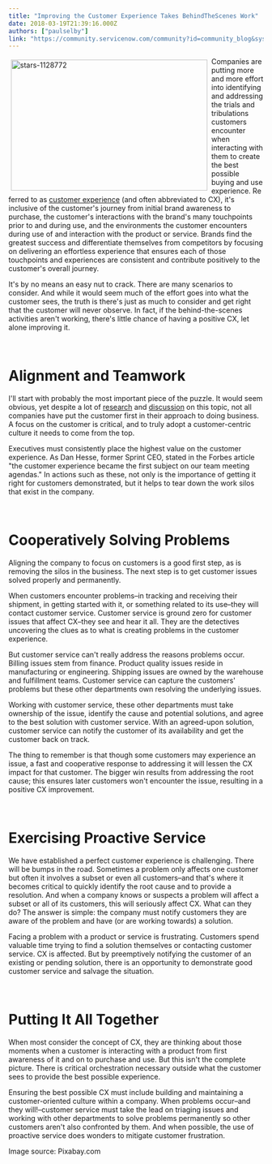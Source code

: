 ```yaml
---
title: "Improving the Customer Experience Takes BehindTheScenes Work"
date: 2018-03-19T21:39:16.000Z
authors: ["paulselby"]
link: "https://community.servicenow.com/community?id=community_blog&sys_id=4f50dcc8dbc593c07b337a9e0f9619a7"
---
```

<p><img class="alignnone  wp-image-3105" style="padding: 5px;" src="https://insightsincustomerservice.files.wordpress.com/2018/03/stars-1128772.jpg" alt="stars-1128772" width="388" height="258" align="left" />Companies are putting more and more effort into identifying and addressing the trials and tribulations customers encounter when interacting with them to create the best possible buying and use experience. Referred to as <a href="https://en.wikipedia.org/wiki/Customer_experience" target="_blank" rel="nofollow">customer experience</a> (and often abbreviated to CX), it&#39;s inclusive of the customer&#39;s journey from initial brand awareness to purchase, the customer&#39;s interactions with the brand&#39;s many touchpoints prior to and during use, and the environments the customer encounters during use of and interaction with the product or service. Brands find the greatest success and differentiate themselves from competitors by focusing on delivering an effortless experience that ensures each of those touchpoints and experiences are consistent and contribute positively to the customer&#39;s overall journey.</p>
<p>It&#39;s by no means an easy nut to crack. There are many scenarios to consider. And while it would seem much of the effort goes into what the customer sees, the truth is there&#39;s just as much to consider and get right that the customer will never observe. In fact, if the behind-the-scenes activities aren&#39;t working, there&#39;s little chance of having a positive CX, let alone improving it.</p>
<p> </p>
<h1>Alignment and Teamwork</h1>
<p>I&#39;ll start with probably the most important piece of the puzzle. It would seem obvious, yet despite a lot of <a href="https://www.mckinsey.com/business-functions/operations/our-insights/the-ceo-guide-to-customer-experience" target="_blank" rel="nofollow">research</a> and <a href="https://www.forbes.com/sites/robertreiss/2017/07/07/according-to-top-ceos-nothing-drives-profitability-like-great-customer-experience/#292c2c926202" target="_blank" rel="nofollow">discussion</a> on this topic, not all companies have put the customer first in their approach to doing business. A focus on the customer is critical, and to truly adopt a customer-centric culture it needs to come from the top.</p>
<p>Executives must consistently place the highest value on the customer experience. As Dan Hesse, former Sprint CEO, stated in the Forbes article &#34;the customer experience became the first subject on our team meeting agendas.&#34; In actions such as these, not only is the importance of getting it right for customers demonstrated, but it helps to tear down the work silos that exist in the company.</p>
<p> </p>
<h1>Cooperatively Solving Problems</h1>
<p>Aligning the company to focus on customers is a good first step, as is removing the silos in the business. The next step is to get customer issues solved properly and permanently.</p>
<p>When customers encounter problems–in tracking and receiving their shipment, in getting started with it, or something related to its use–they will contact customer service. Customer service is ground zero for customer issues that affect CX–they see and hear it all. They are the detectives uncovering the clues as to what is creating problems in the customer experience.</p>
<p>But customer service can&#39;t really address the reasons problems occur. Billing issues stem from finance. Product quality issues reside in manufacturing or engineering. Shipping issues are owned by the warehouse and fulfillment teams. Customer service can capture the customers&#39; problems but these other departments own resolving the underlying issues.</p>
<p>Working with customer service, these other departments must take ownership of the issue, identify the cause and potential solutions, and agree to the best solution with customer service. With an agreed-upon solution, customer service can notify the customer of its availability and get the customer back on track.</p>
<p>The thing to remember is that though some customers may experience an issue, a fast and cooperative response to addressing it will lessen the CX impact for that customer. The bigger win results from addressing the root cause; this ensures later customers won&#39;t encounter the issue, resulting in a positive CX improvement.</p>
<p> </p>
<h1>Exercising Proactive Service</h1>
<p>We have established a perfect customer experience is challenging. There will be bumps in the road. Sometimes a problem only affects one customer but often it involves a subset or even all customers–and that&#39;s where it becomes critical to quickly identify the root cause and to provide a resolution. And when a company knows or suspects a problem will affect a subset or all of its customers, this will seriously affect CX. What can they do? The answer is simple: the company must notify customers they are aware of the problem and have (or are working towards) a solution.</p>
<p>Facing a problem with a product or service is frustrating. Customers spend valuable time trying to find a solution themselves or contacting customer service. CX is affected. But by preemptively notifying the customer of an existing or pending solution, there is an opportunity to demonstrate good customer service and salvage the situation.</p>
<p> </p>
<h1>Putting It All Together</h1>
<p>When most consider the concept of CX, they are thinking about those moments when a customer is interacting with a product from first awareness of it and on to purchase and use. But this isn&#39;t the complete picture. There is critical orchestration necessary outside what the customer sees to provide the best possible experience.</p>
<p>Ensuring the best possible CX must include building and maintaining a customer-oriented culture within a company. When problems occur–and they will!–customer service must take the lead on triaging issues and working with other departments to solve problems permanently so other customers aren&#39;t also confronted by them. And when possible, the use of proactive service does wonders to mitigate customer frustration.</p>
<p>Image source: Pixabay.com</p>